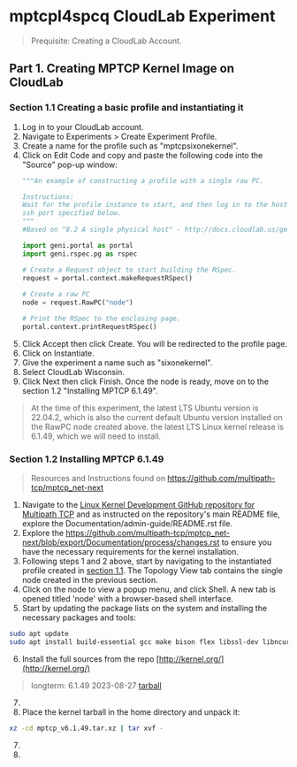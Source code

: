 # mptcpl4spcq CloudLab Experiment
> Prequisite: Creating a CloudLab Account.
## Part 1. Creating MPTCP Kernel Image on CloudLab
### Section 1.1 Creating a basic profile and instantiating it
   1. Log in to your CloudLab account.
   2. Navigate to Experiments > Create Experiment Profile.
   3. Create a name for the profile such as "mptcpsixonekernel".
   4. Click on Edit Code and copy and paste the following code into the "Source" pop-up window:
      ```python
      """An example of constructing a profile with a single raw PC.
      
      Instructions:
      Wait for the profile instance to start, and then log in to the host via the
      ssh port specified below.
      """
      #Based on "8.2 A single physical host" - http://docs.cloudlab.us/geni-lib.html
      
      import geni.portal as portal
      import geni.rspec.pg as rspec
      
      # Create a Request object to start building the RSpec.
      request = portal.context.makeRequestRSpec()
       
      # Create a raw PC
      node = request.RawPC("node")
      
      # Print the RSpec to the enclosing page.
      portal.context.printRequestRSpec()
      ```
   5. Click Accept then click Create.
      You will be redirected to the profile page.
   6. Click on Instantiate.
   7. Give the experiment a name such as "sixonekernel".
   8. Select CloudLab Wisconsin.
   9. Click Next then click Finish.
      Once the node is ready, move on to the section 1.2 "Installing MPTCP 6.1.49".

> At the time of this experiment,
                  the latest LTS Ubuntu version is 22.04.2, which is also the current default Ubuntu version installed on the RawPC node created above.
                  the latest LTS Linux kernel release is 6.1.49, which we will need to install.

### Section 1.2 Installing MPTCP 6.1.49
> Resources and Instructions found on https://github.com/multipath-tcp/mptcp_net-next
   1. Navigate to the <a href='https://github.com/multipath-tcp/mptcp_net-next'> Linux Kernel Development GitHub repository for Multipath TCP</a> and as instructed on the repository's main README file, explore the Documentation/admin-guide/README.rst file.
   2. Explore the <a href='https://github.com/multipath-tcp/mptcp_net-next/blob/export/Documentation/process/changes.rst'>https://github.com/multipath-tcp/mptcp_net-next/blob/export/Documentation/process/changes.rst</a> to ensure you have the necessary requirements for the kernel installation.
   3. Following steps 1 and 2 above, start by navigating to the instantiated profile created in [section 1.1](#section-11-creating-a-basic-profile-and-instantiating-it).
The Topology View tab contains the single node created in the previous section.
   4. Click on the node to view a popup menu, and click Shell.
A new tab is opened titled 'node' with a browser-based shell interface.
   5. Start by updating the package lists on the system and installing the necessary packages and tools:
```bash
sudo apt update
sudo apt install build-essential gcc make bison flex libssl-dev libncurses5-dev bc
```
   6. Install the full sources from the repo [http://kernel.org/](http://kernel.org/)
   > longterm: 	6.1.49 	2023-08-27 	[tarball](https://cdn.kernel.org/pub/linux/kernel/v6.x/linux-6.1.49.tar.xz)
   7. 
   8. Place the kernel tarball in the home directory and unpack it:
```bash
xz -cd mptcp_v6.1.49.tar.xz | tar xvf -
```
   7. 
   8. 
